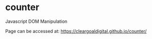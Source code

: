 # counter
Javascript DOM Manipulation

Page can be accessed at: https://cleargoaldigital.github.io/counter/
